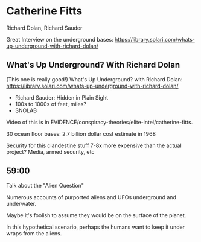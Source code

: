 # Catherine Fitts

Richard Dolan, Richard Sauder

Great Interview on the underground bases: https://library.solari.com/whats-up-underground-with-richard-dolan/

## What's Up Underground? With Richard Dolan

(This one is really good!) What's Up Underground? with Richard Dolan: https://library.solari.com/whats-up-underground-with-richard-dolan/
- Richard Sauder: Hidden in Plain Sight
- 100s to 1000s of feet, miles?
- SNOLAB

Video of this is in EVIDENCE/conspiracy-theories/elite-intel/catherine-fitts.

30 ocean floor bases: 2.7 billion dollar cost estimate in 1968

Security for this clandestine stuff 7-8x more expensive than the actual project? Media, armed security, etc

## 59:00

Talk about the "Alien Question"

Numerous accounts of purported aliens and UFOs underground and underwater.

Maybe it's foolish to assume they would be on the surface of the planet.

In this hypothetical scenario, perhaps the humans want to keep it under wraps from the aliens.